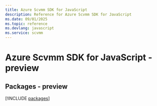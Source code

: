 ```yaml
---
title: Azure Scvmm SDK for JavaScript
description: Reference for Azure Scvmm SDK for JavaScript
ms.date: 09/01/2025
ms.topic: reference
ms.devlang: javascript
ms.service: scvmm
---
```

# Azure Scvmm SDK for JavaScript - preview
## Packages - preview
[!INCLUDE [packages](scvmm-index.md)]
